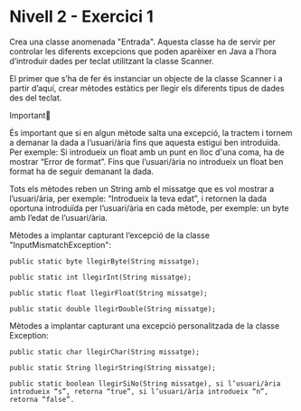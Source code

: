 # Nivell 2 - Exercici 1

Crea una classe anomenada "Entrada". Aquesta classe ha de servir per controlar les diferents excepcions que
poden aparèixer en Java a l’hora d’introduir dades per teclat utilitzant la classe Scanner.

El primer que s’ha de fer és instanciar un objecte de la classe Scanner i a partir d’aquí, crear mètodes estàtics
per llegir els diferents tipus de dades des del teclat.

<aside>Important🚨

És important que si en algun mètode salta una excepció, la tractem i tornem a demanar la dada a l’usuari/ària 
fins que aquesta estigui ben introduïda. Per exemple: Si introdueix un float amb un punt en lloc d'una coma, ha 
de mostrar “Error de format”. Fins que l’usuari/ària no introdueix un float ben format ha de seguir demanant la dada.
</aside>

Tots els mètodes reben un String amb el missatge que es vol mostrar a l’usuari/ària, per exemple: 
“Introdueix la teva edat”, i retornen la dada oportuna introduïda per l’usuari/ària en cada mètode, 
per exemple: un byte amb l’edat de l’usuari/ària.

Mètodes a implantar capturant l’excepció de la classe "InputMismatchException":

    public static byte llegirByte(String missatge);

    public static int llegirInt(String missatge);

    public static float llegirFloat(String missatge);

    public static double llegirDouble(String missatge);

Mètodes a implantar capturant una excepció personalitzada de la classe Exception:

    public static char llegirChar(String missatge);

    public static String llegirString(String missatge);

    public static boolean llegirSiNo(String missatge), si l’usuari/ària introdueix “s”, retorna “true”, si l’usuari/ària introdueix “n”, retorna “false”.
